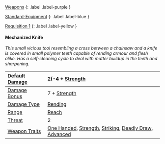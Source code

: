 
[Weapons](Game/Weapons-List)
{: .label .label-purple }

[Standard-Equipment](Game/Standard-Equipment)
{: .label .label-blue }

[Requisition 1](Game/Deployment#Requisition)
{: .label .label-yellow }
#### Mechanized Knife
*This small vicious tool resembling a cross between a chainsaw and a knife is covered in small polymer teeth capable of rending armour and flesh alike. Has a self-cleaning cycle to deal with matter buildup in the teeth and sharpening.*

| Default [Damage](Core/Weapons#Calculating%20Damage) | 2(-4 + [Strength](Game/Core/Strength) |
| :--- | :--- |
| [Damage Bonus](Game/Core/Weapons#Damage%20Bonus) | 7 + [Strength](Game/Core/Strength) |
| [Damage Type](Core/Weapons#Damage%20Type) | [Rending](Game/Core/Injury#Rending) |
| [Range](Core/Weapons#Range) | [Reach](Game/Core/Movement#Reach) |
| [Threat](Core/Weapons#Threat) | 2 |
| [Weapon Traits](Core/Weapon-Traits) | [One Handed](Game/Core/Weapon-Traits#One%20Handed), [Strength](Game/Core/Weapon-Traits#Strength), [Striking](Game/Core/Weapon-Traits#Striking), [Deadly Draw](Game/Core/Weapon-Traits#Deadly%20Draw), [Advanced](Game/Core/Weapon-Traits#Advanced) |
